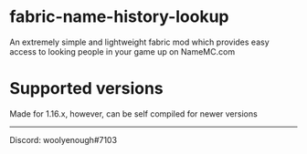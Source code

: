# fabric-name-history-lookup
An extremely simple and lightweight fabric mod which provides easy access to looking people in your game up on NameMC.com

# Supported versions
Made for 1.16.x, however, can be self compiled for newer versions

---
Discord: woolyenough#7103
